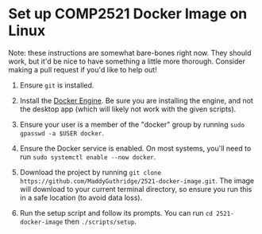 # Set up COMP2521 Docker Image on Linux

Note: these instructions are somewhat bare-bones right now. They should work,
but it'd be nice to have something a little more thorough. Consider making a
pull request if you'd like to help out!

1. Ensure `git` is installed.

2. Install the [Docker Engine](https://docs.docker.com/engine/install/#supported-platforms).
   Be sure you are installing the engine, and not the desktop app (which will
   likely not work with the given scripts).

3. Ensure your user is a member of the "docker" group by running
   `sudo gpasswd -a $USER docker`.

4. Ensure the Docker service is enabled. On most systems, you'll need to run
   `sudo systemctl enable --now docker`.

5. Download the project by running `git clone https://github.com/MaddyGuthridge/2521-docker-image.git`.
   The image will download to your current terminal directory, so ensure you
   run this in a safe location (to avoid data loss).

6. Run the setup script and follow its prompts. You can run
   `cd 2521-docker-image` then `./scripts/setup`.
